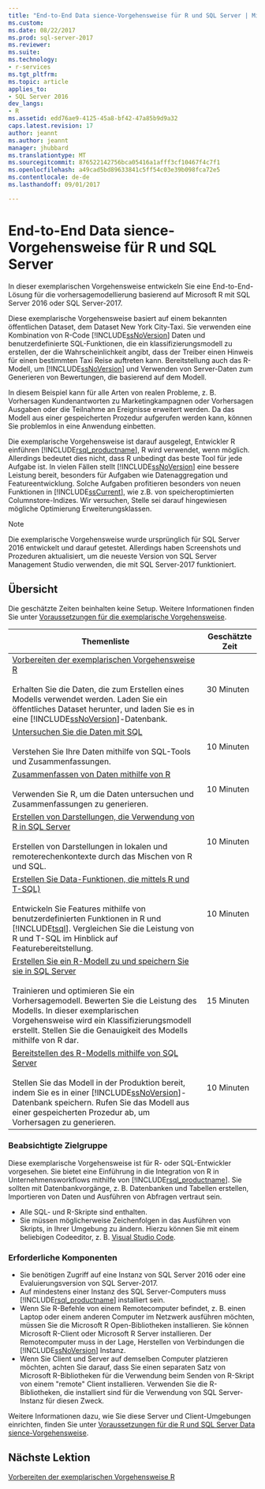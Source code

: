 ```yaml
---
title: "End-to-End Data sience-Vorgehensweise für R und SQL Server | Microsoft Docs"
ms.custom: 
ms.date: 08/22/2017
ms.prod: sql-server-2017
ms.reviewer: 
ms.suite: 
ms.technology:
- r-services
ms.tgt_pltfrm: 
ms.topic: article
applies_to:
- SQL Server 2016
dev_langs:
- R
ms.assetid: edd76ae9-4125-45a8-bf42-47a85b9d9a32
caps.latest.revision: 17
author: jeannt
ms.author: jeannt
manager: jhubbard
ms.translationtype: MT
ms.sourcegitcommit: 876522142756bca05416a1afff3cf10467f4c7f1
ms.openlocfilehash: a49cad5bd89633841c5ff54c03e39b098fca72e5
ms.contentlocale: de-de
ms.lasthandoff: 09/01/2017

---
```

# <a name="end-to-end-data-science-walkthrough-for-r-and-sql-server"></a>End-to-End Data sience-Vorgehensweise für R und SQL Server

In dieser exemplarischen Vorgehensweise entwickeln Sie eine End-to-End-Lösung für die vorhersagemodellierung basierend auf Microsoft R mit SQL Server 2016 oder SQL Server-2017.

Diese exemplarische Vorgehensweise basiert auf einem bekannten öffentlichen Dataset, dem Dataset New York City-Taxi. Sie verwenden eine Kombination von R-Code [!INCLUDE[ssNoVersion](../../includes/ssnoversion-md.md)] Daten und benutzerdefinierte SQL-Funktionen, die ein klassifizierungsmodell zu erstellen, der die Wahrscheinlichkeit angibt, dass der Treiber einen Hinweis für einen bestimmten Taxi Reise auftreten kann. Bereitstellung auch das R-Modell, um [!INCLUDE[ssNoVersion](../../includes/ssnoversion-md.md)] und Verwenden von Server-Daten zum Generieren von Bewertungen, die basierend auf dem Modell.

In diesem Beispiel kann für alle Arten von realen Probleme, z. B. Vorhersagen Kundenantworten zu Marketingkampagnen oder Vorhersagen Ausgaben oder die Teilnahme an Ereignisse erweitert werden. Da das Modell aus einer gespeicherten Prozedur aufgerufen werden kann, können Sie problemlos in eine Anwendung einbetten.

Die exemplarische Vorgehensweise ist darauf ausgelegt, Entwickler R einführen [!INCLUDE[rsql_productname](../../includes/rsql-productname-md.md)], R wird verwendet, wenn möglich. Allerdings bedeutet dies nicht, dass R unbedingt das beste Tool für jede Aufgabe ist. In vielen Fällen stellt [!INCLUDE[ssNoVersion](../../includes/ssnoversion-md.md)] eine bessere Leistung bereit, besonders für Aufgaben wie Datenaggregation und Featureentwicklung.  Solche Aufgaben profitieren besonders von neuen Funktionen in [!INCLUDE[ssCurrent](../../includes/sscurrent-md.md)], wie z.B. von speicheroptimierten Columnstore-Indizes. Wir versuchen, Stelle sei darauf hingewiesen mögliche Optimierung Erweiterungsklassen.

> [!NOTE]
> Die exemplarische Vorgehensweise wurde ursprünglich für SQL Server 2016 entwickelt und darauf getestet. Allerdings haben Screenshots und Prozeduren aktualisiert, um die neueste Version von SQL Server Management Studio verwenden, die mit SQL Server-2017 funktioniert.

## <a name="overview"></a>Übersicht

Die geschätzte Zeiten beinhalten keine Setup. Weitere Informationen finden Sie unter [Voraussetzungen für die exemplarische Vorgehensweise](../tutorials/walkthrough-prerequisites-for-data-science-walkthroughs.md).

|Themenliste|Geschätzte Zeit|
|-|------------------------------|
|[Vorbereiten der exemplarischen Vorgehensweise R](../tutorials/walkthrough-prepare-the-data.md) <br /><br />Erhalten Sie die Daten, die zum Erstellen eines Modells verwendet werden. Laden Sie ein öffentliches Dataset herunter, und laden Sie es in eine [!INCLUDE[ssNoVersion](../../includes/ssnoversion-md.md)]-Datenbank.|30 Minuten|
|[Untersuchen Sie die Daten mit SQL](../tutorials/walkthrough-view-and-explore-the-data.md) <br /><br />Verstehen Sie Ihre Daten mithilfe von SQL-Tools und Zusammenfassungen.|10 Minuten|
|[Zusammenfassen von Daten mithilfe von R](../tutorials/walkthrough-view-and-summarize-data-using-r.md) <br /><br />Verwenden Sie R, um die Daten untersuchen und Zusammenfassungen zu generieren.|10 Minuten|
|[Erstellen von Darstellungen, die Verwendung von R in SQL Server](../tutorials/walkthrough-create-graphs-and-plots-using-r.md) <br /><br />Erstellen von Darstellungen in lokalen und remoterechenkontexte durch das Mischen von R und SQL.|10 Minuten|
|[Erstellen Sie Data-Funktionen, die mittels R und T-SQL)](../tutorials/walkthrough-create-data-features.md) <br /><br />Entwickeln Sie Features mithilfe von benutzerdefinierten Funktionen in R und [!INCLUDE[tsql](../../includes/tsql-md.md)]. Vergleichen Sie die Leistung von R und T-SQL im Hinblick auf Featurebereitstellung. |10 Minuten|
|[Erstellen Sie ein R-Modell zu und speichern Sie sie in SQL Server](../tutorials/walkthrough-build-and-save-the-model.md) <br /><br />Trainieren und optimieren Sie ein Vorhersagemodell. Bewerten Sie die Leistung des Modells. In dieser exemplarischen Vorgehensweise wird ein Klassifizierungsmodell erstellt. Stellen Sie die Genauigkeit des Modells mithilfe von R dar.|15 Minuten|
|[Bereitstellen des R-Modells mithilfe von SQL Server](../tutorials/walkthrough-deploy-and-use-the-model.md) <br /><br />Stellen Sie das Modell in der Produktion bereit, indem Sie es in einer [!INCLUDE[ssNoVersion](../../includes/ssnoversion-md.md)]-Datenbank speichern. Rufen Sie das Modell aus einer gespeicherten Prozedur ab, um Vorhersagen zu generieren.|10 Minuten|

### <a name="intended-audience"></a>Beabsichtigte Zielgruppe

Diese exemplarische Vorgehensweise ist für R- oder SQL-Entwickler vorgesehen. Sie bietet eine Einführung in die Integration von R in Unternehmensworkflows mithilfe von [!INCLUDE[rsql_productname](../../includes/rsql-productname-md.md)].  Sie sollten mit Datenbankvorgänge, z. B. Datenbanken und Tabellen erstellen, Importieren von Daten und Ausführen von Abfragen vertraut sein.

+ Alle SQL- und R-Skripte sind enthalten.
+ Sie müssen möglicherweise Zeichenfolgen in das Ausführen von Skripts, in Ihrer Umgebung zu ändern. Hierzu können Sie mit einem beliebigen Codeeditor, z. B. [Visual Studio Code](https://code.visualstudio.com/Download).

### <a name="prerequisites"></a>Erforderliche Komponenten

+ Sie benötigen Zugriff auf eine Instanz von SQL Server 2016 oder eine Evaluierungsversion von SQL Server-2017.
+ Auf mindestens einer Instanz des SQL Server-Computers muss [!INCLUDE[rsql_productname](../../includes/rsql-productname-md.md)] installiert sein.
+ Wenn Sie R-Befehle von einem Remotecomputer befindet, z. B. einen Laptop oder einem anderen Computer im Netzwerk ausführen möchten, müssen Sie die Microsoft R Open-Bibliotheken installieren. Sie können Microsoft R-Client oder Microsoft R Server installieren. Der Remotecomputer muss in der Lage, Herstellen von Verbindungen die [!INCLUDE[ssNoVersion](../../includes/ssnoversion-md.md)] Instanz.
+ Wenn Sie Client und Server auf demselben Computer platzieren möchten, achten Sie darauf, dass Sie einen separaten Satz von Microsoft R-Bibliotheken für die Verwendung beim Senden von R-Skript von einem "remote" Client installieren. Verwenden Sie die R-Bibliotheken, die installiert sind für die Verwendung von SQL Server-Instanz für diesen Zweck.

Weitere Informationen dazu, wie Sie diese Server und Client-Umgebungen einrichten, finden Sie unter [Voraussetzungen für die R und SQL Server Data sience-Vorgehensweise](../tutorials/walkthrough-prerequisites-for-data-science-walkthroughs.md).

## <a name="next-lesson"></a>Nächste Lektion

[Vorbereiten der exemplarischen Vorgehensweise R](../tutorials/walkthrough-prepare-the-data.md)

